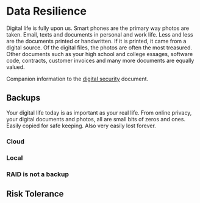 # Data Resilience

Digital life is fully upon us. Smart phones are the primary way photos are taken. Email, texts and documents in personal and work life. Less and less are the documents printed or handwritten. If it is printed, it came from a digital source. Of the digital files, the photos are often the most treasured. Other documents such as your high school and college essages, software code, contracts, customer invoices and many more documents are equally valued.

Companion information to the [digital security](digital_security.md) document.

## Backups

Your digital life today is as important as your real life. From online privacy, your digital documents and photos, all are small bits of zeros and ones. Easily copied for safe keeping. Also very easily lost forever.

### Cloud

### Local

### RAID is not a backup

## Risk Tolerance
